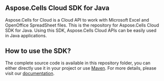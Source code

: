 ## Aspose.Cells Cloud SDK for Java

Aspose.Cells for Cloud is a Cloud API to work with Microsoft Excel and OpenOffice SpreadSheet files. This is the repository for Aspose.Cells Cloud SDK for Java. Using this SDK, Aspose.Cells Cloud APIs can be easily used in Java applications.

## How to use the SDK?

The complete source code is available in this repository folder, you can either directly use it in your project or use [Maven](http://maven.apache.org/). For more details, please visit our [documentation](http://www.aspose.com/docs/display/cellscloud/How+to+Setup+Aspose.Cells+Cloud+SDK+for+Java).
